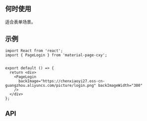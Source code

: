 ## 何时使用

适合表单场景。

## 示例

```tsx
import React from 'react';
import { PageLogin } from 'material-page-cxy';


export default () => {
  return <div>
    <PageLogin
      backImage="https://chenxiaoyi27.oss-cn-guangzhou.aliyuncs.com/picture/login.png" backImageWidth="300"
    />
  </div>
};
```

## API

<API hideTitle  src="@/components/page-login/page-login.tsx" />
